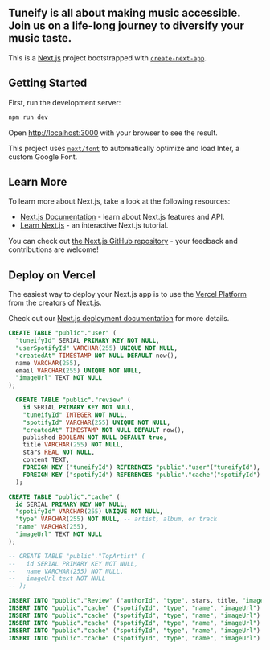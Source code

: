 ## Tuneify is all about making music accessible. Join us on a life-long journey to diversify your music taste.

This is a [Next.js](https://nextjs.org/) project bootstrapped with [`create-next-app`](https://github.com/vercel/next.js/tree/canary/packages/create-next-app).

## Getting Started

First, run the development server:

```bash
npm run dev
```

Open [http://localhost:3000](http://localhost:3000) with your browser to see the result.

This project uses [`next/font`](https://nextjs.org/docs/basic-features/font-optimization) to automatically optimize and load Inter, a custom Google Font.

## Learn More

To learn more about Next.js, take a look at the following resources:

- [Next.js Documentation](https://nextjs.org/docs) - learn about Next.js features and API.
- [Learn Next.js](https://nextjs.org/learn) - an interactive Next.js tutorial.

You can check out [the Next.js GitHub repository](https://github.com/vercel/next.js/) - your feedback and contributions are welcome!

## Deploy on Vercel

The easiest way to deploy your Next.js app is to use the [Vercel Platform](https://vercel.com/new?utm_medium=default-template&filter=next.js&utm_source=create-next-app&utm_campaign=create-next-app-readme) from the creators of Next.js.

Check out our [Next.js deployment documentation](https://nextjs.org/docs/deployment) for more details.

```sql
CREATE TABLE "public"."user" (
  "tuneifyId" SERIAL PRIMARY KEY NOT NULL,
  "userSpotifyId" VARCHAR(255) UNIQUE NOT NULL,
  "createdAt" TIMESTAMP NOT NULL DEFAULT now(),
  name VARCHAR(255),
  email VARCHAR(255) UNIQUE NOT NULL,
  "imageUrl" TEXT NOT NULL
);

  CREATE TABLE "public"."review" (
    id SERIAL PRIMARY KEY NOT NULL,
    "tuneifyId" INTEGER NOT NULL,
    "spotifyId" VARCHAR(255) UNIQUE NOT NULL,
    "createdAt" TIMESTAMP NOT NULL DEFAULT now(),
    published BOOLEAN NOT NULL DEFAULT true,
    title VARCHAR(255) NOT NULL,
    stars REAL NOT NULL,
    content TEXT,
    FOREIGN KEY ("tuneifyId") REFERENCES "public"."user"("tuneifyId"),
    FOREIGN KEY ("spotifyId") REFERENCES "public"."cache"("spotifyId")
  );

CREATE TABLE "public"."cache" (
  id SERIAL PRIMARY KEY NOT NULL,
  "spotifyId" VARCHAR(255) UNIQUE NOT NULL,
  "type" VARCHAR(255) NOT NULL, -- artist, album, or track
  "name" VARCHAR(255),
  "imageUrl" TEXT NOT NULL
);

-- CREATE TABLE "public"."TopArtist" (
--   id SERIAL PRIMARY KEY NOT NULL,
--   name VARCHAR(255) NOT NULL,
--   imageUrl text NOT NULL
-- );
```

```sql
INSERT INTO "public"."Review" ("authorId", "type", stars, title, "imageUrl") values (1, "");
INSERT INTO "public"."cache" ("spotifyId", "type", "name", "imageUrl") values ('06HL4z0CvFAxyc27GXpf02', 'artist', 'Taylor Swift', 'https://i.scdn.co/image/ab67616100005174859e4c14fa59296c8649e0e4');
INSERT INTO "public"."cache" ("spotifyId", "type", "name", "imageUrl") values ('4GvEc3ANtPPjt1ZJllr5Zl', 'artist', 'Bazzi', 'https://i.scdn.co/image/ab6761610000e5eb2491594c8f731523e085d84a');
INSERT INTO "public"."cache" ("spotifyId", "type", "name", "imageUrl") values ('1McMsnEElThX1knmY4oliG', 'artist', 'Olivia Rodrigo', 'https://i.scdn.co/image/ab6761610000e5ebe03a98785f3658f0b6461ec4');
INSERT INTO "public"."cache" ("spotifyId", "type", "name", "imageUrl") values ('50JJSqHUf2RQ9xsHs0KMHg', 'artist', 'Jon Bellion', 'https://i.scdn.co/image/ab6761610000e5ebe0c2c39a5bc940f905aa02f3');
INSERT INTO "public"."cache" ("spotifyId", "type", "name", "imageUrl") values ('3WGpXCj9YhhfX11TToZcXP', 'artist', 'Troye Sivan', 'https://i.scdn.co/image/ab6761610000e5eb26e8cb3ff6fc7744b312811b');
```